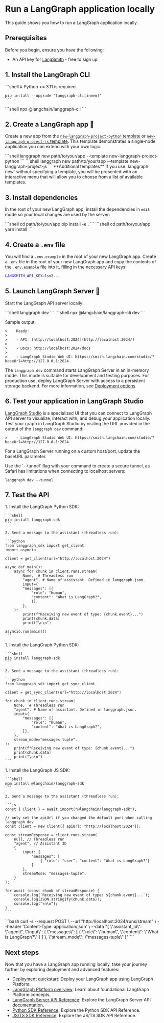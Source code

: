 # Run a LangGraph application locally

This guide shows you how to run a LangGraph application locally.

## Prerequisites

Before you begin, ensure you have the following:

* An API key for [LangSmith](https://smith.langchain.com/settings) - free to sign up

## 1. Install the LangGraph CLI

<Tabs>
  <Tab title="Python server">
    ```shell
    # Python >= 3.11 is required.

    pip install --upgrade "langgraph-cli[inmem]"
    ```
  </Tab>

  <Tab title="Node server">
    ```shell
    npx @langchain/langgraph-cli
    ```
  </Tab>
</Tabs>

## 2. Create a LangGraph app 🌱

Create a new app from the [`new-langgraph-project-python` template](https://github.com/langchain-ai/new-langgraph-project) or [`new-langgraph-project-js` template](https://github.com/langchain-ai/new-langgraphjs-project). This template demonstrates a single-node application you can extend with your own logic.

<Tabs>
  <Tab title="Python server">
    ```shell
    langgraph new path/to/your/app --template new-langgraph-project-python
    ```
  </Tab>

  <Tab title="Node server">
    ```shell
    langgraph new path/to/your/app --template new-langgraph-project-js
    ```
  </Tab>
</Tabs>

<Tip>
  **Additional templates**
  If you use `langgraph new` without specifying a template, you will be presented with an interactive menu that will allow you to choose from a list of available templates.
</Tip>

## 3. Install dependencies

In the root of your new LangGraph app, install the dependencies in `edit` mode so your local changes are used by the server:

<Tabs>
  <Tab title="Python server">
    ```shell
    cd path/to/your/app
    pip install -e .
    ```
  </Tab>

  <Tab title="Node server">
    ```shell
    cd path/to/your/app
    yarn install
    ```
  </Tab>
</Tabs>

## 4. Create a `.env` file

You will find a `.env.example` in the root of your new LangGraph app. Create a `.env` file in the root of your new LangGraph app and copy the contents of the `.env.example` file into it, filling in the necessary API keys:

```bash
LANGSMITH_API_KEY=lsv2...
```

## 5. Launch LangGraph Server 🚀

Start the LangGraph API server locally:

<Tabs>
  <Tab title="Python server">
    ```shell
    langgraph dev
    ```
  </Tab>

  <Tab title="Node server">
    ```shell
    npx @langchain/langgraph-cli dev
    ```
  </Tab>
</Tabs>

Sample output:

```
>    Ready!
>
>    - API: [http://localhost:2024](http://localhost:2024/)
>
>    - Docs: http://localhost:2024/docs
>
>    - LangGraph Studio Web UI: https://smith.langchain.com/studio/?baseUrl=http://127.0.0.1:2024
```

The `langgraph dev` command starts LangGraph Server in an in-memory mode. This mode is suitable for development and testing purposes. For production use, deploy LangGraph Server with access to a persistent storage backend. For more information, see [Deployment options](/langgraph-platform/deployment-options).

## 6. Test your application in LangGraph Studio

[LangGraph Studio](/langgraph-platform/langgraph-studio) is a specialized UI that you can connect to LangGraph API server to visualize, interact with, and debug your application locally. Test your graph in LangGraph Studio by visiting the URL provided in the output of the `langgraph dev` command:

```
>    - LangGraph Studio Web UI: https://smith.langchain.com/studio/?baseUrl=http://127.0.0.1:2024
```

For a LangGraph Server running on a custom host/port, update the baseURL parameter.

<Accordion title="Safari compatibility">
  Use the `--tunnel` flag with your command to create a secure tunnel, as Safari has limitations when connecting to localhost servers:

  ```shell
  langgraph dev --tunnel
  ```
</Accordion>

## 7. Test the API

<Tabs>
  <Tab title="Python SDK (async)">
    1. Install the LangGraph Python SDK:

    ```shell
    pip install langgraph-sdk
    ```

    2. Send a message to the assistant (threadless run):

    ```python
    from langgraph_sdk import get_client
    import asyncio

    client = get_client(url="http://localhost:2024")

    async def main():
        async for chunk in client.runs.stream(
            None,  # Threadless run
            "agent", # Name of assistant. Defined in langgraph.json.
            input={
            "messages": [{
                "role": "human",
                "content": "What is LangGraph?",
                }],
            },
        ):
            print(f"Receiving new event of type: {chunk.event}...")
            print(chunk.data)
            print("\n\n")

    asyncio.run(main())
    ```
  </Tab>

  <Tab title="Python SDK (sync)">
    1. Install the LangGraph Python SDK:

    ```shell
    pip install langgraph-sdk
    ```

    2. Send a message to the assistant (threadless run):

    ```python
    from langgraph_sdk import get_sync_client

    client = get_sync_client(url="http://localhost:2024")

    for chunk in client.runs.stream(
        None,  # Threadless run
        "agent", # Name of assistant. Defined in langgraph.json.
        input={
            "messages": [{
                "role": "human",
                "content": "What is LangGraph?",
            }],
        },
        stream_mode="messages-tuple",
    ):
        print(f"Receiving new event of type: {chunk.event}...")
        print(chunk.data)
        print("\n\n")
    ```
  </Tab>

  <Tab title="Javascript SDK">
    1. Install the LangGraph JS SDK:

    ```shell
    npm install @langchain/langgraph-sdk
    ```

    2. Send a message to the assistant (threadless run):

    ```js
    const { Client } = await import("@langchain/langgraph-sdk");

    // only set the apiUrl if you changed the default port when calling langgraph dev
    const client = new Client({ apiUrl: "http://localhost:2024"});

    const streamResponse = client.runs.stream(
        null, // Threadless run
        "agent", // Assistant ID
        {
            input: {
                "messages": [
                    { "role": "user", "content": "What is LangGraph?"}
                ]
            },
            streamMode: "messages-tuple",
        }
    );

    for await (const chunk of streamResponse) {
        console.log(`Receiving new event of type: ${chunk.event}...`);
        console.log(JSON.stringify(chunk.data));
        console.log("\n\n");
    }
    ```
  </Tab>

  <Tab title="Rest API">
    ```bash
    curl -s --request POST \
        --url "http://localhost:2024/runs/stream" \
        --header 'Content-Type: application/json' \
        --data "{
            \"assistant_id\": \"agent\",
            \"input\": {
                \"messages\": [
                    {
                        \"role\": \"human\",
                        \"content\": \"What is LangGraph?\"
                    }
                ]
            },
            \"stream_mode\": \"messages-tuple\"
        }"
    ```
  </Tab>
</Tabs>

## Next steps

Now that you have a LangGraph app running locally, take your journey further by exploring deployment and advanced features:

* [Deployment quickstart](/langgraph-platform/quick-start-studio): Deploy your LangGraph app using LangGraph Platform.
* [LangGraph Platform overview](/langgraph-platform/index): Learn about foundational LangGraph Platform concepts.
* [LangGraph Server API Reference](https://langchain-ai.github.io/langgraph/cloud/reference/api/api_ref/): Explore the LangGraph Server API documentation.
* [Python SDK Reference](/langgraph-platform/python-sdk): Explore the Python SDK API Reference.
* [JS/TS SDK Reference](/langgraph-platform/js-ts-sdk): Explore the JS/TS SDK API Reference.